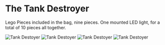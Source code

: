 # The Tank Destroyer

Lego Pieces included in the bag, nine pieces.  One mounted LED light, for a total of 10 pieces all together.


![Tank Destoyer](https://upload.wikimedia.org/wikipedia/commons/thumb/f/f9/Jagdpanther2.jpg/220px-Jagdpanther2.jpg)
![Tank Destoyer](https://github.com/rtalavera0344/E235/blob/legoimages/pic1.jpg)
![Tank Destoyer](https://github.com/rtalavera0344/E235/blob/legoimages/pic2.jpg) ![Tank Destoyer](https://github.com/rtalavera0344/E235/blob/legoimages/pic2.jpg)

